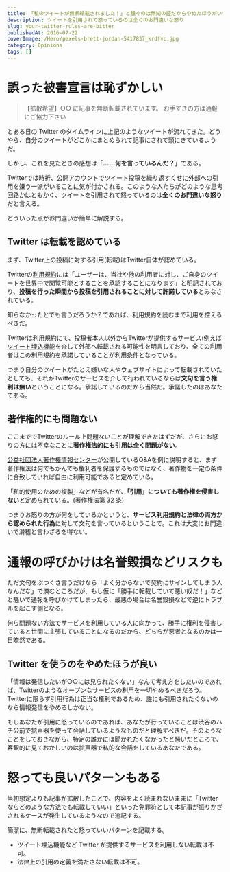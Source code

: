 ```yaml
---
title: 「私のツイートが無断転載されました！」と騒ぐのは無知の証だからやめたほうがいい
description: ツイートを引用されて怒っているのは全くのお門違いな怒り
slug: your-twitter-rules-are-bitter
publishedAt: 2016-07-22
coverImage: /Hero/pexels-brett-jordan-5417837_krdfvc.jpg
category: Opinions
tags: []
---
```


# 誤った被害宣言は恥ずかしい

> 【拡散希望】○○ に記事を無断転載されています。 お手すきの方は通報にご協力下さい

とある日の Twitter のタイムラインに上記のようなツイートが流れてきた。どうやら、自分のツイートがどこかにまとめられて記事にされて頭にきているようだ。

しかし、これを見たときの感想は「**……何を言っているんだ？**」である。

Twitterでは時折、公開アカウントでツイート投稿を繰り返すくせに外部への引用を嫌う一派がいることに気が付かされる。このような人たちがどのような思考回路かはともかく、ツイートを引用されて怒っているのは**全くのお門違いな怒り**だと言える。

どういった点がお門違いか簡単に解説する。

## Twitter は転載を認めている

まず、Twitter上の投稿に対する引用(転載)はTwitter自体が認めている。

Twitterの[利用規約](https://twitter.com/tos?lang=ja#yourrights)には「ユーザーは、当社や他の利用者に対し、ご自身のツイートを世界中で閲覧可能とすることを承認することになります」と明記されており、**投稿を行った瞬間から投稿を引用されることに対して許諾している**とみなされている。

知らなかったとでも言うだろうか？であれば、利用規約を読むまで利用を控えるべきだ。

Twitterは利用規約にて、投稿者本人以外からTwitterが提供するサービス(例えば[ツイート埋込機能](https://developer.twitter.com/en/docs/twitter-for-websites/embedded-tweets/overview)を介して外部へ転載される可能性を明言しており、全ての利用者はこの利用規約を承諾していることが利用条件となっている。

つまり自分のツイートがたとえ嫌いな人やウェブサイトによって転載されていたとしても、それがTwitterのサービスを介して行われているならば**文句を言う権利は無い**ということになる。承諾しているのだから当然だ。承諾したのはあなたである。

## 著作権的にも問題ない

ここまででTwitterのルール上問題ないことが理解できたはずだが、さらにお怒りの方には不幸なことに**著作権法的にも引用は全く問題がない**。

[公益社団法人著作権情報センター](http://www.cric.or.jp/qa/hajime/hajime7.html)が公開しているQ&Aを例に説明すると、まず著作権法は何でもかんでも権利者を保護するものではなく、著作物を一定の条件に合致していれば自由に利用可能であると定めている。

「私的使用のための複製」などが有名だが、**「引用」についても著作権を侵害しない**と定められている。([著作権法第 32 条](http://www.cric.or.jp/db/domestic/a1_index.html#032))

つまりお怒りの方が何をしているかというと、**サービス利用規約と法律の両方から認められた行為**に対して文句を言っているということで。これは大変にお門違いで滑稽と言わざるを得ない。

# 通報の呼びかけは名誉毀損などリスクも

ただ文句をぶつくさ言うだけなら「よく分からないで契約にサインしてしまう人なんだな」で済むところだが、もし仮に「勝手に転載していて悪い奴だ！」などと騒いで通報を呼びかけてしまったら、最悪の場合は名誉毀損などで逆にトラブルを起こす側となる。

何ら問題ない方法でサービスを利用している人に向かって、勝手に権利を侵害していると世間に主張していることになるのだから、どちらが悪者となるのかは一目瞭然である。

## Twitter を使うのをやめたほうが良い

「情報は発信したいが○○には見られたくない」なんて考え方をしたいのであれば、Twitterのようなオープンなサービスの利用を一切やめるべきだろう。Twitterに限らず引用行為は正当な権利であるため、誰にも引用されたくないのなら情報発信をやめるしかない。

もしあなたが引用に怒っているのであれば、あなたが行っていることは渋谷のハチ公前で拡声器を使って会話しているようなものだと理解すべきだ。そのようなことをしておきながら、特定の誰かには聞かれたくなかったと騒いだところで、客観的に見ておかしいのは拡声器で私的な会話をしているあなたである。

# 怒っても良いパターンもある

当初想定よりも記事が拡散したことで、内容をよく読まれないままに「Twitterならどのような方法でも転載していい」といった免罪符として本記事が振りかざされるケースが発生しているようなので追記する。

簡潔に、無断転載されたと怒っていいパターンを記載する。

- ツイート埋込機能など Twitter が提供するサービスを利用しない転載は不可。
- 法律上の引用の定義を満たさない転載は不可。
